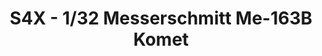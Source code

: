 ---
layout: product
title: " S4X - 1/32 Messerschmitt Me-163B Komet"
price: "3100" 
desc: "Maketa"
img_path: "/assets/img/HASE 08504.webp"
brand: "Hasegawa"
available: false
special_offer: false
new: false
soon: false
cat: "010000"
subcat: "015700"
subsubcat: "0N/A"
sifra: "HASE 08504"
popular: false
spec: false
---